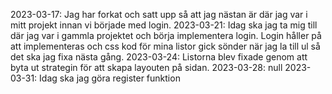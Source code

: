2023-03-17: Jag har forkat och satt upp så att jag nästan är där jag var i mitt projekt innan vi började med login.
2023-03-21: Idag ska jag ta mig till där jag var i gammla projektet och börja implementera login. Login håller på att implementeras och css kod för mina listor gick sönder när jag la till ul så det ska jag fixa nästa gång.
2023-03-24: Listorna blev fixade genom att byta ut strategin för att skapa layouten på sidan. 
2023-03-28: null
2023-03-31: Idag ska jag göra register funktion
